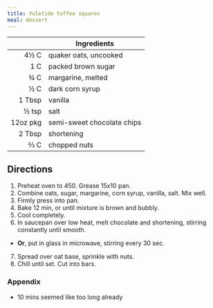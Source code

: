 ```yaml
---
title: Yuletide toffee squares
meal: dessert
---
```


|| Ingredients |
|-:|-|
4½ C     | quaker oats, uncooked
1 C      | packed brown sugar
¾ C      | margarine, melted
½ C      | dark corn syrup
1 Tbsp   | vanilla
½ tsp    | salt
12oz pkg | semi-sweet chocolate chips
2 Tbsp   | shortening
⅔ C      | chopped nuts

## Directions

1. Preheat oven to 450. Grease 15x10 pan.
2. Combine oats, sugar, margarine, corn syrup, vanilla, salt. Mix well.
3. Firmly press into pan.
4. Bake 12 min, or until mixture is brown and bubbly.
5. Cool completely.
6. In saucepan over low heat, melt chocolate and shortening, stirring constantly until smooth.
  * **Or**, put in glass in microwave, stirring every 30 sec.
7. Spread over oat base, sprinkle with nuts.
8. Chill until set. Cut into bars.

### Appendix

* 10 mins seemed like too long already
